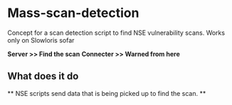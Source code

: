 # Mass-scan-detection
Concept for a scan detection script to find NSE vulnerability scans. Works only on Slowloris sofar

**Server >> Find the scan**
**Connecter >> Warned from here**

## What does it do
** NSE scripts send data that is being picked up to find the scan. **
